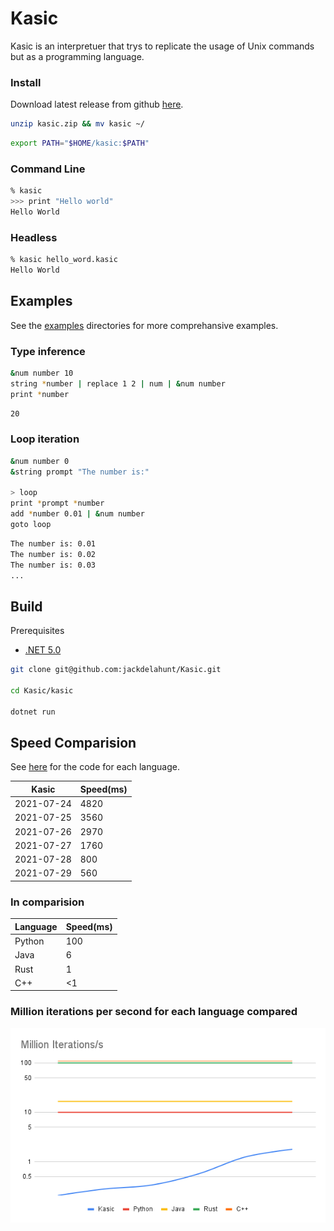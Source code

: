 # Kasic
Kasic is an interpretuer that trys to replicate the usage of Unix commands but as a programming language.

### Install
Download latest release from github [here](https://github.com/jackdelahunt/Kasic/releases).

```bash
unzip kasic.zip && mv kasic ~/ 
```
```bash
export PATH="$HOME/kasic:$PATH"
```

### Command Line
```bash
% kasic
>>> print "Hello world"
Hello World
```

### Headless
```bash
% kasic hello_word.kasic
Hello World
```

## Examples
See the [examples](https://github.com/jackdelahunt/Kasic/tree/main/kasic/Examples) directories for more comprehansive examples.

### Type inference
```bash
&num number 10
string *number | replace 1 2 | num | &num number
print *number
```
```bash
20
```
### Loop iteration
```bash
&num number 0
&string prompt "The number is:"

> loop
print *prompt *number
add *number 0.01 | &num number
goto loop
```
```bash
The number is: 0.01
The number is: 0.02
The number is: 0.03
...
```
## Build

Prerequisites
- [.NET 5.0](https://dotnet.microsoft.com/download)
```bash
git clone git@github.com:jackdelahunt/Kasic.git

cd Kasic/kasic

dotnet run
```
## Speed Comparision
See [here](https://github.com/jackdelahunt/Kasic/tree/main/kasic/Examples/Speed) for the code for each language.



| Kasic          | Speed(ms) |
| -------------- | --------- |
| 2021-07-24     | 4820      |
| 2021-07-25     | 3560      |
| 2021-07-26     | 2970      |
| 2021-07-27     | 1760      |
| 2021-07-28     | 800       |
| 2021-07-29     | 560       |




### In comparision
| Language | Speed(ms) |
| -------- | --------- |
| Python   | 100       |
| Java     | 6         |
| Rust     | 1         |
| C++      | <1        |

### Million iterations per second for each language compared 
![Chart](Resources/speed_chart.png)
